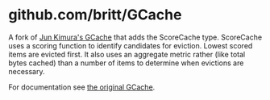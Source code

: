 # github.com/britt/GCache

A fork of [Jun Kimura's GCache](https://github.com/bluele/gcache) that adds the ScoreCache type. 
ScoreCache uses a scoring function to identify candidates for eviction. Lowest
scored items are evicted first. It also uses an aggregate metric rather (like total bytes cached) 
than a number of items to determine when evictions are necessary.

For documentation see [the original GCache](https://github.com/bluele/gcache).

